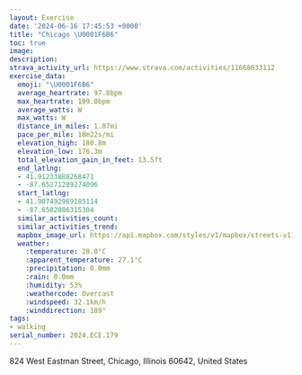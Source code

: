 ```yaml
---
layout: Exercise
date: '2024-06-16 17:45:53 +0000'
title: "Chicago \U0001F6B6"
toc: true
image:
description:
strava_activity_url: https://www.strava.com/activities/11668633112
exercise_data:
  emoji: "\U0001F6B6"
  average_heartrate: 97.8bpm
  max_heartrate: 109.0bpm
  average_watts: W
  max_watts: W
  distance_in_miles: 1.07mi
  pace_per_mile: 18m22s/mi
  elevation_high: 180.8m
  elevation_low: 176.3m
  total_elevation_gain_in_feet: 13.5ft
  end_latlng:
  - 41.91233888268471
  - -87.65271289274096
  start_latlng:
  - 41.907492969185114
  - -87.6502086315304
  similar_activities_count:
  similar_activities_trend:
  mapbox_image_url: https://api.mapbox.com/styles/v1/mapbox/streets-v11/static/path-5+787af2-1.0(qkx~Fps~uO_Az%40_%40Te%40AOFi%40Cm%40%40s%40Ew%40D),pin-s-s+e5b22e(-87.65257,41.90921),pin-s-f+89ae00(-87.65299999999999,41.910940000000004)/auto/800x800?access_token=pk.eyJ1Ijoiam9zaGJlY2ttYW4iLCJhIjoiY205eWR2aDd1MWZ6djJrbXc4a3M0bWZleiJ9.XiG9OWkNcZk2QzjJbxLB4A
  weather:
    :temperature: 28.0°C
    :apparent_temperature: 27.1°C
    :precipitation: 0.0mm
    :rain: 0.0mm
    :humidity: 53%
    :weathercode: Overcast
    :windspeed: 32.1km/h
    :winddirection: 189°
tags:
- walking
serial_number: 2024.ECE.179
---
```

824 West Eastman Street, Chicago, Illinois 60642, United States
